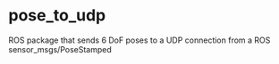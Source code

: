 # pose_to_udp
ROS package that sends 6 DoF poses to a UDP connection from a ROS sensor_msgs/PoseStamped
